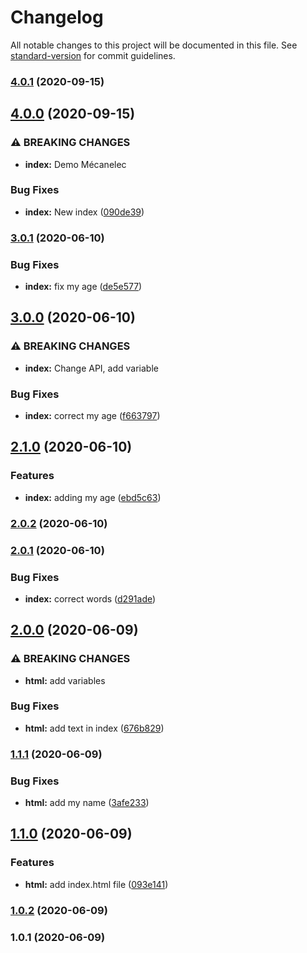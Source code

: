 # Changelog

All notable changes to this project will be documented in this file. See [standard-version](https://github.com/conventional-changelog/standard-version) for commit guidelines.

### [4.0.1](https://github-deltacode///compare/v4.0.0...v4.0.1) (2020-09-15)

## [4.0.0](https://github-deltacode///compare/v3.0.1...v4.0.0) (2020-09-15)


### ⚠ BREAKING CHANGES

* **index:** Demo Mécanelec

### Bug Fixes

* **index:** New index ([090de39](https://github-deltacode///commit/090de39b4cb9c6549d1ba6aca3b5515ba4f034fa))

### [3.0.1](https://github-deltacode///compare/v3.0.0...v3.0.1) (2020-06-10)


### Bug Fixes

* **index:** fix my age ([de5e577](https://github-deltacode///commit/de5e577d43055f1685f8e640e4120a237656d2f3))

## [3.0.0](https://github-deltacode///compare/v2.1.0...v3.0.0) (2020-06-10)


### ⚠ BREAKING CHANGES

* **index:** Change API, add variable

### Bug Fixes

* **index:** correct my age ([f663797](https://github-deltacode///commit/f6637979138a90c82791720c0248ede18add0d75))

## [2.1.0](https://github-deltacode///compare/v2.0.2...v2.1.0) (2020-06-10)


### Features

* **index:** adding my age ([ebd5c63](https://github-deltacode///commit/ebd5c636b353f2adad629aa6f3e12f29c70ad198))

### [2.0.2](https://github-deltacode///compare/v2.0.1...v2.0.2) (2020-06-10)

### [2.0.1](https://github-deltacode///compare/v2.0.0...v2.0.1) (2020-06-10)


### Bug Fixes

* **index:** correct words ([d291ade](https://github-deltacode///commit/d291ade6370f1ffbb492bbd731c46cf9fd7c7ba9))

## [2.0.0](https://github-deltacode///compare/v1.1.1...v2.0.0) (2020-06-09)


### ⚠ BREAKING CHANGES

* **html:** add variables

### Bug Fixes

* **html:** add text in index ([676b829](https://github-deltacode///commit/676b8293f8e161333460c37acb60e8602af8e90a))

### [1.1.1](https://github-deltacode///compare/v1.1.0...v1.1.1) (2020-06-09)


### Bug Fixes

* **html:** add my name ([3afe233](https://github-deltacode///commit/3afe233dbcbd857387be0627a8d5af4a36d81414))

## [1.1.0](https://github-deltacode///compare/v1.0.2...v1.1.0) (2020-06-09)


### Features

* **html:** add index.html file ([093e141](https://github-deltacode///commit/093e141b6dde86c2f331fc1018c7ee6034c6efa0))

### [1.0.2](https://github-deltacode///compare/v1.0.1...v1.0.2) (2020-06-09)

### 1.0.1 (2020-06-09)
